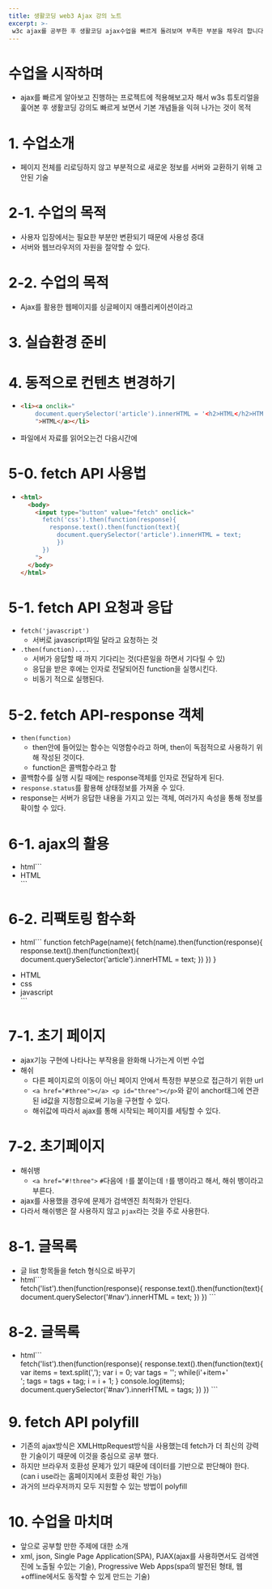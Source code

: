 ```yaml
---
title: 생활코딩 web3 Ajax 강의 노트
excerpt: >-
 w3c ajax를 공부한 후 생활코딩 ajax수업을 빠르게 돌려보며 부족한 부분을 채우려 합니다.
---
```


# 수업을 시작하며

 * ajax를 빠르게 알아보고 진행하는 프로젝트에 적용해보고자 해서 w3s 튜토리얼을 훑어본 후 생활코딩 강의도 빠르게 보면서 기본 개념들을 익혀 나가는 것이 목적

# 1. 수업소개

* 페이지 전체를 리로딩하지 않고 부분적으로 새로운 정보를 서버와 교환하기 위해 고안된 기술

# 2-1. 수업의 목적

* 사용자 입장에서는 필요한 부분만 변환되기 때문에 사용성 증대
* 서버와 웹브라우저의 자원을 절약할 수 있다.

# 2-2. 수업의 목적

* Ajax를 활용한 웹페이지를 싱글페이지 애플리케이션이라고

# 3. 실습환경 준비

# 4. 동적으로 컨텐츠 변경하기

* ```html
  <li><a onclik="
      document.querySelector('article').innerHTML = '<h2>HTML</h2>HTML is...';
      ">HTML</a></li>
  ```
* 파일에서 자료를 읽어오는건 다음시간에

# 5-0. fetch API 사용법

* ```html
  <html>
    <body>
      <input type="button" value="fetch" onclick="
        fetch('css').then(function(response){
          response.text().then(function(text){
            document.querySelector('article').innerHTML = text;
            })
        })
      ">
    </body>
  </html>
  ```

# 5-1. fetch API 요청과 응답

* `fetch('javascript')`
  * 서버로 javascript파일 달라고 요청하는 것
* `.then(function)....`
  * 서버가 응답할 때 까지 기다리는 것(다른일을 하면서 기다릴 수 있)
  * 응답을 받은 후에는 인자로 전달되어진 function을 실행시킨다.
  * 비동기 적으로 실행된다.

# 5-2. fetch API-response 객체

* `then(function)`
  - then안에 들어있는 함수는 익명함수라고 하며, then이 독점적으로 사용하기 위해 작성된 것이다.
  - function은 콜백함수라고 함
* 콜백함수를 실행 시킬 때에는 response객체를 인자로 전달하게 된다.
* `response.status`를 활용해 상태정보를 가져올 수 있다.
* response는 서버가 응답한 내용을 가지고 있는 객체, 여러가지 속성을 통해 정보를 확이할 수 있다.

# 6-1. ajax의 활용

* html```
  <li><a onclik="
    fetch('html').then(function(response){
      response.text().then(function(text){
        document.querySelector('article').innerHTML = text;
        })
    })
    ">HTML</a></li>
  ```

# 6-2. 리팩토링 함수화

* html```
  function fetchPage(name){
    fetch(name).then(function(response){
      response.text().then(function(text){
        document.querySelector('article').innerHTML = text;
        })
        })
      }

  <li><a onclik="fetchPage('html')">HTML</a></li>
  <li><a onclik="fetchPage('css')">css</a></li>
  <li><a onclik="fetchPage('javascript')">javascript</a></li>
  ```

# 7-1. 초기 페이지

* ajax기능 구현에 나타나는 부작용을 완화해 나가는게 이번 수업
* 해쉬
  - 다른 페이지로의 이동이 아닌 페이지 안에서 특정한 부분으로 접근하기 위한 url
  - `<a href="#three"></a> <p id="three"></p>`와 같이 anchor태그에 연관된 id값을 지정함으로써 기능을 구현할 수 있다.
  - 해쉬값에 따라서 ajax를 통해 시작되는 페이지를 세팅할 수 있다.

# 7-2. 초기페이지

* 해쉬뱅
  - `<a href="#!three">` `#`다음에 `!`를 붙이는데 `!`를 뱅이라고 해서, 해쉬 뱅이라고 부른다.
* ajax를 사용했을 경우에 문제가 검색엔진 최적화가 안된다.
* 다라서 해쉬뱅은 잘 사용하지 않고 `pjax`라는 것을 주로 사용한다.

# 8-1. 글목록

* 글 list 항목들을 fetch 형식으로 바꾸기
* html```
  <ol id="nav"></ol>
  fetch('list').then(function(response){
    response.text().then(function(text){
      document.querySelector('#nav').innerHTML = text;
      })
      })
  ```
# 8-2. 글목록

* html```
  <ol id="nav"></ol>
  fetch('list').then(function(response){
    response.text().then(function(text){
      var items = text.split(',');
      var i = 0;
      var tags = '';
      while(i<items.length){
        var item = items[i];
        item = item.trim()
        var tag = '<li><a href="#!'+item+'" onclick="fetchPage(\''+item+'\')">'+item+'</li>';
        tags = tags + tag;
        i = i + 1;
      }
      console.log(items);
      document.querySelector('#nav').innerHTML = tags;
      })
      })
  ```

# 9. fetch API polyfill

* 기존의 ajax방식은 XMLHttpRequest방식을 사용했는데 fetch가 더 최신의 강력한 기술이기 때문에 이것을 중심으로 공부 했다.
* 하지만 브라우저 호환성 문제가 있기 때문에 데이터를 기반으로 판단해야 한다. (can i use라는 홈페이지에서 호환성 확인 가능)
* 과거의 브라우저까지 모두 지원할 수 있는 방법이 polyfill

# 10. 수업을 마치며

* 앞으로 공부할 만한 주제에 대한 소개
* xml, json, Single Page Application(SPA), PJAX(ajax를 사용하면서도 검색엔진에 노출될 수있는 기술), Progressive Web Apps(spa의 발전된 형태, 웹+offline에서도 동작할 수 있게 만드는 기술)

